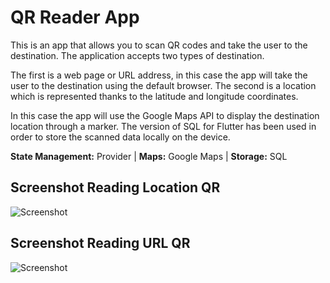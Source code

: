 # QR Reader App

This is an app that allows you to scan QR codes and take the user to the destination. The application accepts two types of destination. 

The first is a web page or URL address, in this case the app will take the user to the destination using the default browser. The second is a location which is represented thanks to the latitude and longitude coordinates. 

In this case the app will use the Google Maps API to display the destination location through a marker. The version of SQL for Flutter has been used in order to store the scanned data locally on the device.

**State Management:** Provider |
**Maps:** Google Maps |
**Storage:** SQL

## Screenshot Reading Location QR

![Screenshot](screenshot.gif)

## Screenshot Reading URL QR

![Screenshot](screenshot2.gif)
